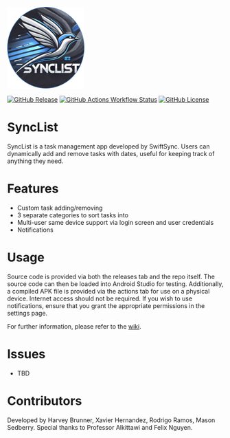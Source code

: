 ![logo](https://github.com/UTSA-CS-3443/SyncList/blob/main/app/src/main/res/drawable/logo.png)

[![GitHub Release](https://img.shields.io/github/v/release/UTSA-CS-3443/SyncList)](https://github.com/UTSA-CS-3443/SyncList/releases)
[![GitHub Actions Workflow Status](https://img.shields.io/github/actions/workflow/status/UTSA-CS-3443/SyncList/.github%2Fworkflows%2Fgenerate-apk-aab-debug-release.yml)](https://github.com/UTSA-CS-3443/SyncList/actions)
[![GitHub License](https://img.shields.io/github/license/UTSA-CS-3443/SyncList)](https://github.com/UTSA-CS-3443/SyncList/blob/main/LICENSE)



# SyncList
SyncList is a task management app developed by SwiftSync. Users can dynamically add and remove tasks with dates, useful for keeping track of anything they need.
# Features
- Custom task adding/removing
- 3 separate categories to sort tasks into
- Multi-user same device support via login screen and user credentials
- Notifications
# Usage
Source code is provided via both the releases tab and the repo itself. The source code can then be loaded into Android Studio for testing. Additionally, a compiled APK file is provided via the actions tab for use on a physical device. Internet access should not be required. If you wish to use notifications, ensure that you grant the appropriate permissions in the settings page.

For further information, please refer to the [wiki](https://github.com/UTSA-CS-3443/SyncList/wiki).
# Issues
- TBD
# Contributors
Developed by Harvey Brunner, Xavier Hernandez, Rodrigo Ramos, Mason Sedberry. Special thanks to Professor Alkittawi and Felix Nguyen.
